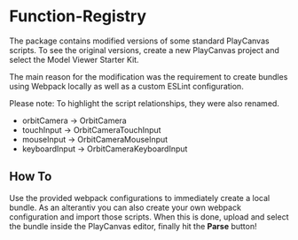 # Function-Registry

The package contains modified versions of some standard PlayCanvas scripts. To see the original versions, create a new PlayCanvas project and select the Model Viewer Starter Kit.

The main reason for the modification was the requirement to create bundles using Webpack locally as well as a custom ESLint configuration.

Please note: To highlight the script relationships, they were also renamed.
- orbitCamera -> OrbitCamera
- touchInput -> OrbitCameraTouchInput
- mouseInput -> OrbitCameraMouseInput
- keyboardInput -> OrbitCameraKeyboardInput

## How To
Use the provided webpack configurations to immediately create a local bundle. As an alterantiv you can also create your own webpack configuration and import those scripts. When this is done, upload and select the bundle inside the PlayCanvas editor, finally hit the **Parse** button!